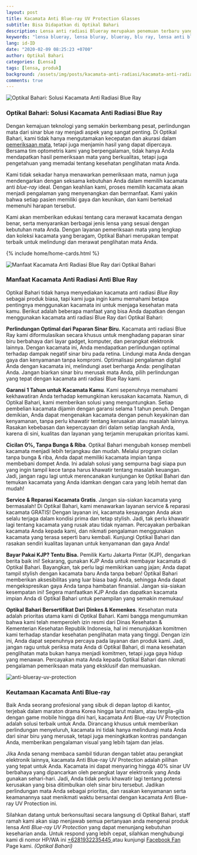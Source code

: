 ```yaml
---
layout: post
title: Kacamata Anti Blue-ray UV Protection Glasses
subtitle: Bisa Didapatkan di Optikal Bahari
description: Lensa anti radiasi Blueray merupakan penemuan terbaru yang melindungi mata anda dari radiasi
keywords: "lensa blueray, lensa bluray, blueray, blu ray, lensa anti blueray, kacamata andi blueray"
lang: id-ID
date: "2020-02-09 08:25:23 +0700"
author: Optikal Bahari
categories: [Lensa]
tags: [lensa, produk]
background: /assets/img/posts/kacamata-anti-radiasi/kacamata-anti-radiasi-13.webp
comments: true
---
```


<div class="card-deck mb-3">
  <div class="card shadow p-3 mb-5 bg-white rounded">
    <img data-src="/assets/img/posts/kacamata-anti-radiasi/kacamata-anti-radiasi-16.webp"
      src="/assets/img/posts/kacamata-anti-radiasi/kacamata-anti-radiasi-16.webp" class="card-img-top img-fluid"
      alt="Optikal Bahari: Solusi Kacamata Anti Radiasi Blue Ray" />
    <div class="card-body">
      <h3 class="card-title">
        Optikal Bahari: Solusi Kacamata Anti Radiasi Blue Ray
      </h3>
      <p class="card-text text-left">
        Dengan kemajuan teknologi yang semakin berkembang pesat, perlindungan mata dari sinar
        <italic>blue ray</italic>
        menjadi aspek yang sangat penting. Di Optikal Bahari, kami tidak hanya mengutamakan kecepatan dan akurasi dalam
        <a href="{{"/periksa-mata-gratis" | relative_url }}" title="Pemeriksaan mata gratis">pemeriksaan mata</a>,
        tetapi juga menjamin hasil yang dapat dipercaya. Bersama tim optometris kami yang berpengalaman, tidak hanya
        Anda mendapatkan
        hasil pemeriksaan mata yang berkualitas, tetapi juga pengetahuan yang memadai tentang kesehatan penglihatan mata
        Anda.
      </p>
      <p class="card-text text-left">
        Kami tidak sekadar hanya menawarkan pemeriksaan mata, namun juga mendengarkan dengan seksama kebutuhan Anda
        dalam memilih
        kacamata anti
        <em>blue-ray</em>
        ideal. Dengan keahlian kami, proses memilih kacamata akan menjadi pengalaman
        yang menyenangkan dan bermanfaat. Kami yakin bahwa setiap pasien memiliki gaya dan keunikan, dan kami bertekad
        memenuhi
        harapan tersebut.
      </p>
      <p class="card-text text-left">
        Kami akan memberikan edukasi tentang cara merawat kacamata dengan benar, serta menyarankan berbagai jenis lensa
        yang
        sesuai dengan kebutuhan mata Anda. Dengan layanan pemeriksaan mata yang lengkap dan koleksi kacamata yang
        beragam,
        Optikal Bahari merupakan tempat terbaik untuk melindungi dan merawat penglihatan mata Anda.
      </p>
    </div>
  </div>
</div>

{% include home/home-cards.html %}

<div class="card-deck mb-3">
  <div class="card shadow p-3 mb-5 bg-white rounded">
    <img itemprop="image" data-src="/assets/img/posts//kacamata-anti-radiasi/kacamata-anti-radiasi-18.webp"
      src="/assets/img/posts/kacamata-anti-radiasi/kacamata-anti-radiasi-18.webp" class="card-img-top img-fluid"
      alt="Manfaat Kacamata Anti Radiasi Blue Ray dari Optikal Bahari" />
    <div class="card-body">
      <h3 class="card-title">
        Manfaat Kacamata Anti Radiasi Anti Blue Ray
      </h3>
      <p class="card-text text-left">
        Optikal Bahari tidak hanya menyediakan kacamata anti radiasi
        <em>Blue Ray</em>
        sebagai produk biasa, tapi kami juga ingin kamu memahami
        betapa pentingnya menggunakan kacamata ini untuk menjaga kesehatan mata kamu. Berikut adalah beberapa manfaat
        yang bisa Anda
        dapatkan dengan menggunakan kacamata anti radiasi Blue Ray dari Optikal Bahari:
      </p>
      <p class="card-text text-left">
        <strong>Perlindungan Optimal dari Paparan Sinar Biru.</strong>
        Kacamata anti radiasi Blue Ray kami diformulasikan secara khusus untuk menghadang paparan sinar biru berbahaya
        dari layar gadget,
        komputer, dan perangkat elektronik lainnya. Dengan kacamata ini, Anda mendapatkan perlindungan optimal terhadap
        dampak negatif sinar
        biru pada retina. Lindungi mata Anda dengan gaya dan kenyamanan tanpa kompromi. Optimalisasi pengalaman digital
        Anda dengan kacamata ini,
        melindungi aset berharga Anda: penglihatan Anda. Jangan biarkan sinar biru merusak mata Anda, pilih perlindungan
        yang tepat dengan kacamata
        anti radiasi Blue Ray kami.
      </p>
      <p class="card-text text-left">
        <strong>Garansi 1 Tahun untuk Kacamata Kamu</strong>.
        Kami sepenuhnya memahami kekhawatiran Anda terhadap kemungkinan kerusakan kacamata. Namun, di Optikal Bahari,
        kami memberikan solusi
        yang menguntungkan. Setiap pembelian kacamata dijamin dengan garansi selama 1 tahun penuh. Dengan demikian, Anda
        dapat mengenakan kacamata
        dengan penuh keyakinan dan kenyamanan, tanpa perlu khawatir tentang kerusakan atau masalah lainnya. Rasakan
        kebebasan dan kepercayaan diri
        dalam setiap langkah Anda, karena di sini, kualitas dan layanan yang terjamin merupakan prioritas kami.
      </p>
      <p class="card-text text-left">
        <strong>Cicilan 0%, Tanpa Bunga & Riba</strong>.
        Optikal Bahari mengubah konsep membeli kacamata menjadi lebih terjangkau dan mudah. Melalui program cicilan
        tanpa bunga & riba,
        Anda dapat memiliki kacamata impian tanpa membebani dompet Anda. Ini adalah solusi yang sempurna bagi siapa pun
        yang ingin tampil kece tanpa
        harus khawatir tentang masalah keuangan. Jadi, jangan ragu lagi untuk merencanakan kunjungan ke Optikal Bahari
        dan temukan kacamata yang Anda
        idamkan dengan cara yang lebih hemat dan mudah!
      </p>
      <p class="card-text text-left">
        <strong>Service & Reparasi Kacamata Gratis</strong>.
        Jangan sia-siakan kacamata yang bermasalah! Di Optikal Bahari, kami menawarkan layanan service & reparasi
        kacamata GRATIS! Dengan layanan ini,
        kacamata kesayangan Anda akan selalu terjaga dalam kondisi prima dan tetap stylish. Jadi, tak perlu khawatir
        lagi tentang kacamata yang rusak
        atau tidak nyaman. Percayakan perbaikan kacamata Anda kepada kami, dan nikmati pengalaman menggunakan kacamata
        yang terasa seperti baru kembali.
        Kunjungi Optikal Bahari dan rasakan sendiri kualitas layanan untuk kenyamanan dan gaya Anda!
      </p>
      <p class="card-text text-left">
        <strong>Bayar Pakai KJP? Tentu Bisa.</strong>
        Pemilik Kartu Jakarta Pintar (KJP), dengarkan berita baik ini! Sekarang, gunakan KJP Anda untuk membayar
        kacamata di Optikal Bahari.
        Bayangkan, tak perlu lagi memikirkan uang jajan; Anda dapat tampil stylish dengan kacamata baru Anda tanpa
        beban!
        Optikal Bahari memberikan aksesibilitas yang luar biasa bagi Anda, sehingga Anda dapat mengekspresikan gaya Anda
        tanpa hambatan finansial.
        Jangan sia-siakan kesempatan ini! Segera manfaatkan KJP Anda dan dapatkan kacamata impian Anda di Optikal Bahari
        untuk penampilan
        yang semakin memukau!
      </p>
      <p class="card-text text-left">
        <strong>Optikal Bahari Bersertifikat Dari Dinkes & Kemenkes</strong>.
        Kesehatan mata adalah prioritas utama kami di Optikal Bahari. Kami bangga mengumumkan bahwa kami telah
        memperoleh izin resmi dari Dinas Kesehatan
        & Kementerian Kesehatan Republik Indonesia, hal ini menunjukkan komitmen kami terhadap standar kesehatan
        penglihatan mata yang tinggi. Dengan izin ini,
        Anda dapat sepenuhnya percaya pada layanan dan produk kami. Jadi, jangan ragu untuk periksa mata Anda di Optikal
        Bahari, di mana kesehatan
        penglihatan mata bukan hanya menjadi komitmen, tetapi juga gaya hidup yang menawan. Percayakan mata Anda kepada
        Optikal Bahari dan nikmati pengalaman
        pemeriksaan mata yang eksklusif dan memuaskan.
      </p>
    </div>
  </div>
</div>

<div class="card-deck mb-3">
  <div class="card shadow p-3 mb-5 bg-white rounded">
    <img itemprop="image" data-src="/assets/img/posts//kacamata-anti-radiasi/kacamata-anti-radiasi-20.webp"
      src="/assets/img/posts/kacamata-anti-radiasi/kacamata-anti-radiasi-20.webp" class="card-img-top img-fluid"
      alt="anti-blueray-uv-protection" />
    <div class="card-body">
      <h3 class="card-title">Keutamaan Kacamata Anti Blue-ray</h3>
      <p class="card-text text-left">
        Baik Anda seorang profesional yang sibuk di depan laptop di kantor, terjebak dalam maraton drama Korea hingga
        larut malam, atau tergila-gila dengan game mobile hingga dini hari, kacamata Anti Blue-ray UV Protection adalah
        solusi terbaik untuk Anda. Dirancang khusus untuk memberikan perlindungan menyeluruh, kacamata ini tidak hanya
        melindungi mata Anda dari sinar biru yang merusak, tetapi juga meningkatkan kontras pandangan Anda, memberikan
        pengalaman visual yang lebih tajam dan jelas.
      </p>
      <p class="card-text text-left">
        Jika Anda senang membaca sambil tiduran dengan tablet atau perangkat elektronik lainnya, kacamata Anti Blue-ray
        UV Protection adalah pilihan yang tepat untuk Anda. Kacamata ini dapat menyaring hingga 40% sinar UV berbahaya
        yang dipancarkan oleh perangkat layar elektronik yang Anda gunakan sehari-hari. Jadi, Anda tidak perlu khawatir
        lagi tentang potensi kerusakan yang bisa ditimbulkan oleh sinar biru tersebut. Jadikan perlindungan mata Anda
        sebagai prioritas, dan rasakan kenyamanan serta keamanannya saat menikmati waktu bersantai dengan kacamata Anti
        Blue-ray UV Protection ini.
      </p>
      <p class="card-text text-left">
        Silahkan datang untuk berkonsultasi secara langsung di Optikal Bahari,
        staff ramah kami akan siap menjawab semua pertanyaan anda mengenai
        produk lensa
        <em>Anti Blue-ray UV Protection</em>
        yang dapat menunjang kebutuhan
        keseharian anda. Untuk respond yang lebih cepat, silahkan menghubungi
        kami di nomor HP/WA ini
        <a href="https://api.whatsapp.com/send?phone=6281932235445&text=Hallo%2C+saya+butuh+informasi+lebih+lanjut+mengenai+Optikal+Bahari"
          id="WhatsAppClick" class="WhatsAppCall" title="Call WhatsApp">+6281932235445
        </a>
        atau kunjungi
        <a href="https://www.facebook.com/optikalbahari" id="FBClick" title="Facebook Page Optikal Bahari"
          class="FacebookPage">Facebook Fan
        </a>
        Page kami.
        <em>(Optikal Bahari)</em>
      </p>
    </div>
  </div>
</div>
